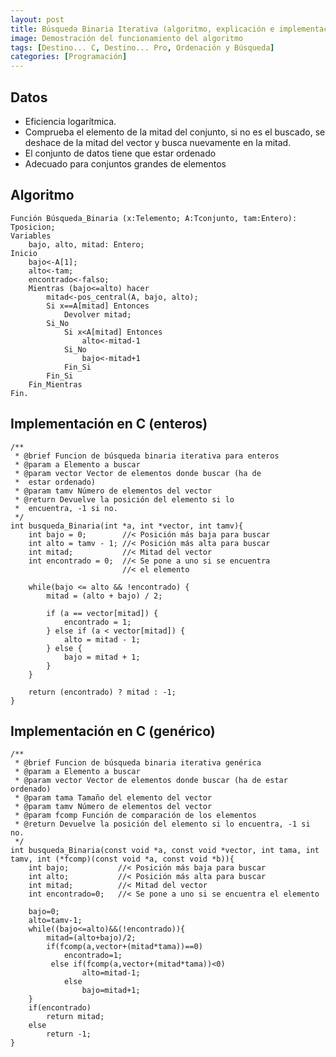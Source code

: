 ```yaml
---
layout: post
title: Búsqueda Binaria Iterativa (algoritmo, explicación e implementación genérica)
image: Demostración del funcionamiento del algoritmo
tags: [Destino... C, Destino... Pro, Ordenación y Búsqueda]
categories: [Programación]
---
```


## Datos

 - Eficiencia logarítmica.
 - Comprueba el elemento de la mitad del conjunto, si no es el buscado, se deshace de la mitad del vector y busca nuevamente en la mitad.
 - El conjunto de datos tiene que estar ordenado
 - Adecuado para conjuntos grandes de elementos

## Algoritmo

    Función Búsqueda_Binaria (x:Telemento; A:Tconjunto, tam:Entero): Tposicion;
    Variables
        bajo, alto, mitad: Entero;
    Inicio
        bajo<-A[1];
        alto<-tam;
        encontrado<-falso;
        Mientras (bajo<=alto) hacer
            mitad<-pos_central(A, bajo, alto);
            Si x==A[mitad] Entonces
                Devolver mitad;
            Si_No
                Si x<A[mitad] Entonces
                    alto<-mitad-1
                Si_No
                    bajo<-mitad+1
                Fin_Si
            Fin_Si
        Fin_Mientras
    Fin.


## Implementación en C (enteros)
 
    /**
     * @brief Funcion de búsqueda binaria iterativa para enteros
     * @param a Elemento a buscar
     * @param vector Vector de elementos donde buscar (ha de
     *  estar ordenado)
     * @param tamv Número de elementos del vector
     * @return Devuelve la posición del elemento si lo
     *  encuentra, -1 si no.
     */
    int busqueda_Binaria(int *a, int *vector, int tamv){
        int bajo = 0;        //< Posición más baja para buscar
        int alto = tamv - 1; //< Posición más alta para buscar
        int mitad;           //< Mitad del vector
        int encontrado = 0;  //< Se pone a uno si se encuentra
                             //< el elemento

        while(bajo <= alto && !encontrado) {
            mitad = (alto + bajo) / 2;

            if (a == vector[mitad]) {
                encontrado = 1;
            } else if (a < vector[mitad]) {
                alto = mitad - 1;
            } else {
                bajo = mitad + 1;
            }
        }

        return (encontrado) ? mitad : -1;
    }

## Implementación en C (genérico)

    /**
     * @brief Funcion de búsqueda binaria iterativa genérica
     * @param a Elemento a buscar
     * @param vector Vector de elementos donde buscar (ha de estar ordenado)
     * @param tama Tamaño del elemento del vector
     * @param tamv Número de elementos del vector
     * @param fcomp Función de comparación de los elementos
     * @return Devuelve la posición del elemento si lo encuentra, -1 si no.
     */
    int busqueda_Binaria(const void *a, const void *vector, int tama, int tamv, int (*fcomp)(const void *a, const void *b)){
        int bajo;           //< Posición más baja para buscar
        int alto;           //< Posición más alta para buscar
        int mitad;          //< Mitad del vector
        int encontrado=0;   //< Se pone a uno si se encuentra el elemento

        bajo=0;
        alto=tamv-1;
        while((bajo<=alto)&&(!encontrado)){
            mitad=(alto+bajo)/2;
            if(fcomp(a,vector+(mitad*tama))==0)
                encontrado=1;
             else if(fcomp(a,vector+(mitad*tama))<0)
                    alto=mitad-1;
                else
                    bajo=mitad+1;
        }
        if(encontrado)
            return mitad;
        else
            return -1;
    }

